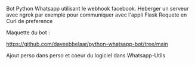 Bot Python Whatsapp utilisant le webhook facebook.
Heberger un serveur avec ngrok par exemple pour communiquer avec l'appli Flask
Requete en Curl de preference

Maquette du bot :

https://github.com/daveebbelaar/python-whatsapp-bot/tree/main

Ajout perso dans perso et coeur du logiciel dans Whatsapp-Utils
